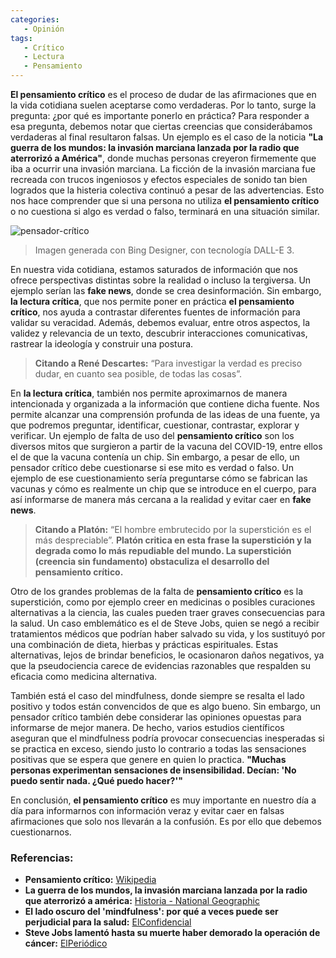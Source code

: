 ```yaml
---
categories: 
   - Opinión
tags:
   - Crítico
   - Lectura
   - Pensamiento
---
```


**El pensamiento crítico** es el proceso de dudar de las afirmaciones que en la vida cotidiana suelen aceptarse como verdaderas. Por lo tanto, surge la pregunta: ¿por qué es importante ponerlo en práctica? Para responder a esa pregunta, debemos notar que ciertas creencias que considerábamos verdaderas al final resultaron falsas. Un ejemplo es el caso de la noticia **"La guerra de los mundos: la invasión marciana lanzada por la radio que aterrorizó a América"**, donde muchas personas creyeron firmemente que iba a ocurrir una invasión marciana. La ficción de la invasión marciana fue recreada con trucos ingeniosos y efectos especiales de sonido tan bien logrados que la histeria colectiva continuó a pesar de las advertencias. Esto nos hace comprender que si una persona no utiliza **el pensamiento crítico** o no cuestiona si algo es verdad o falso, terminará en una situación similar.

![pensador-crítico](/assets/img/pensador-crítico.jpg)
> Imagen generada con Bing Designer, con tecnología DALL-E 3.

En nuestra vida cotidiana, estamos saturados de información que nos ofrece perspectivas distintas sobre la realidad o incluso la tergiversa. Un ejemplo serían las **fake news**, donde se crea desinformación. Sin embargo, **la lectura crítica**, que nos permite poner en práctica **el pensamiento crítico**, nos ayuda a contrastar diferentes fuentes de información para validar su veracidad. Además, debemos evaluar, entre otros aspectos, la validez y relevancia de un texto, descubrir interacciones comunicativas, rastrear la ideología y construir una postura.

> **Citando a René Descartes:** “Para investigar la verdad es preciso dudar, en cuanto sea posible, de todas las cosas”.

En **la lectura crítica**, también nos permite aproximarnos de manera intencionada y organizada a la información que contiene dicha fuente. Nos permite alcanzar una comprensión profunda de las ideas de una fuente, ya que podremos preguntar, identificar, cuestionar, contrastar, explorar y verificar. Un ejemplo de falta de uso del **pensamiento crítico** son los diversos mitos que surgieron a partir de la vacuna del COVID-19, entre ellos el de que la vacuna contenía un chip. Sin embargo, a pesar de ello, un pensador crítico debe cuestionarse si ese mito es verdad o falso. Un ejemplo de ese cuestionamiento sería preguntarse cómo se fabrican las vacunas y cómo es realmente un chip que se introduce en el cuerpo, para así informarse de manera más cercana a la realidad y evitar caer en **fake news**.

> **Citando a Platón:** “El hombre embrutecido por la superstición es el más despreciable”. **Platón critica en esta frase la superstición y la degrada como lo más repudiable del mundo. La superstición (creencia sin fundamento) obstaculiza el desarrollo del pensamiento crítico.**

Otro de los grandes problemas de la falta de **pensamiento crítico** es la superstición, como por ejemplo creer en medicinas o posibles curaciones alternativas a la ciencia, las cuales pueden traer graves consecuencias para la salud. Un caso emblemático es el de Steve Jobs, quien se negó a recibir tratamientos médicos que podrían haber salvado su vida, y los sustituyó por una combinación de dieta, hierbas y prácticas espirituales. Estas alternativas, lejos de brindar beneficios, le ocasionaron daños negativos, ya que la pseudociencia carece de evidencias razonables que respalden su eficacia como medicina alternativa.

También está el caso del mindfulness, donde siempre se resalta el lado positivo y todos están convencidos de que es algo bueno. Sin embargo, un pensador crítico también debe considerar las opiniones opuestas para informarse de mejor manera. De hecho, varios estudios científicos aseguran que el mindfulness podría provocar consecuencias inesperadas si se practica en exceso, siendo justo lo contrario a todas las sensaciones positivas que se espera que genere en quien lo practica. **"Muchas personas experimentan sensaciones de insensibilidad. Decían: 'No puedo sentir nada. ¿Qué puedo hacer?'"**

En conclusión, **el pensamiento crítico** es muy importante en nuestro día a día para informarnos con información veraz y evitar caer en falsas afirmaciones que solo nos llevarán a la confusión. Es por ello que debemos cuestionarnos.

### Referencias:

* **Pensamiento crítico:** [Wikipedia](https://es.wikipedia.org/wiki/Pensamiento_cr%C3%ADtico)
* **La guerra de los mundos, la invasión marciana lanzada por la radio que aterrorizó a américa:** [Historia - National Geographic](https://historia.nationalgeographic.com.es/a/la-guerra-de-los-mundos-la-invasion-marciana-lanzada-por-la-radio-que-aterrorizo-a-america_14814)
* **El lado oscuro del 'mindfulness': por qué a veces puede ser perjudicial para la salud:** [ElConfidencial](https://www.elconfidencial.com/alma-corazon-vida/2021-02-11/salud-mindfulness-vida-sana-mente-meditar_2941059/)
* **Steve Jobs lamentó hasta su muerte haber demorado la operación de cáncer:** [ElPeriódico](https://www.elperiodico.com/es/gente/20111021/steve-jobs-lamento-muerte-haber-demorado-operacion-cancer-1191766)
